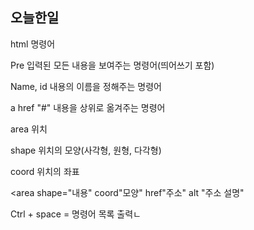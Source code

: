 ## 오늘한일

html 명령어

Pre 입력된 모든 내용을 보여주는 명령어(띄어쓰기 포함)

Name, id 내용의 이름을 정해주는 명령어

a href "#" 내용을 상위로 옮겨주는 명령어



area 위치

shape 위치의 모양(사각형, 원형, 다각형)

coord 위치의 좌표

<area shape="내용" coord"모양" href"주소" alt "주소 설명"

Ctrl + space = 명령어 목록 출력ㄴ